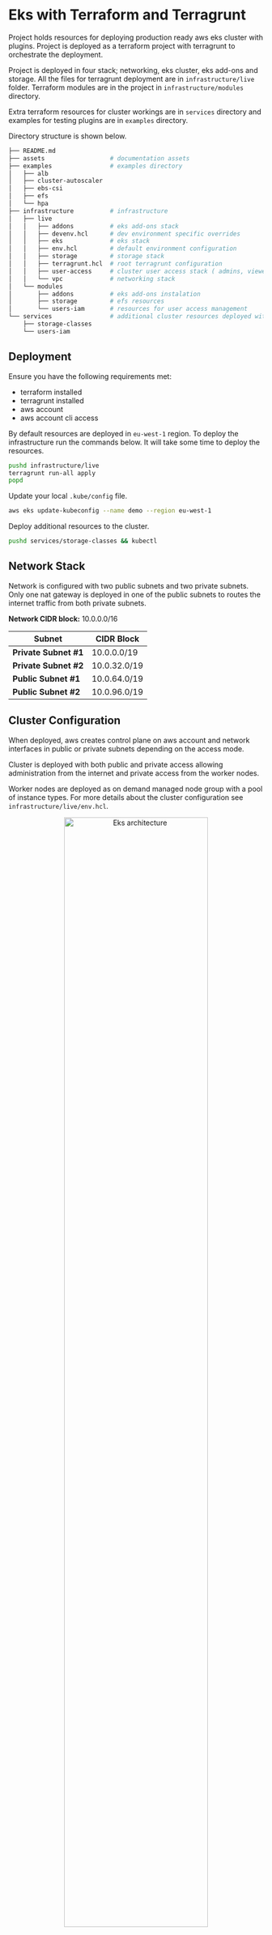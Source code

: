 # Eks with Terraform and Terragrunt

Project holds resources for deploying production ready aws eks cluster with plugins.
Project is deployed as a terraform project with terragrunt to orchestrate the deployment.

Project is deployed in four stack; networking, eks cluster, eks add-ons and storage.
All the files for terragrunt deployment are in `infrastructure/live` folder.
Terraform modules are in the project in `infrastructure/modules` directory.

Extra terraform resources for cluster workings are in `services` directory and examples for testing plugins are in `examples` directory.

Directory structure is shown below.

```bash
├── README.md
├── assets                  # documentation assets
├── examples                # examples directory
│   ├── alb
│   ├── cluster-autoscaler
│   ├── ebs-csi
│   ├── efs
│   └── hpa
├── infrastructure          # infrastructure
│   ├── live
│   │   ├── addons          # eks add-ons stack
│   │   ├── devenv.hcl      # dev environment specific overrides
│   │   ├── eks             # eks stack
│   │   ├── env.hcl         # default environment configuration
│   │   ├── storage         # storage stack
│   │   ├── terragrunt.hcl  # root terragrunt configuration
│   │   ├── user-access     # cluster user access stack ( admins, viewers )
│   │   └── vpc             # networking stack
│   └── modules
│       ├── addons          # eks add-ons instalation
│       ├── storage         # efs resources
│       └── users-iam       # resources for user access management
└── services                # additional cluster resources deployed with manifests
    ├── storage-classes
    └── users-iam
```

## Deployment

Ensure you have the following requirements met:
- terraform installed
- terragrunt installed
- aws account
- aws account cli access


By default resources are deployed in `eu-west-1` region.
To deploy the infrastructure run the commands below.
It will take some time to deploy the resources.
```bash
pushd infrastructure/live
terragrunt run-all apply
popd
```


Update your local `.kube/config` file.
```bash
aws eks update-kubeconfig --name demo --region eu-west-1
```

Deploy additional resources to the cluster.
```bash
pushd services/storage-classes && kubectl
```

## Network Stack

Network is configured with two public subnets and two private subnets.
Only one nat gateway is deployed in one of the public subnets to routes the internet traffic from both private subnets.

**Network CIDR block:** 10.0.0.0/16


| **Subnet**              | **CIDR Block**                |
|---------------------|-------------------------------|
| **Private Subnet #1**   | 10.0.0.0/19                   |
| **Private Subnet #2**   | 10.0.32.0/19                  |
| **Public Subnet #1**    | 10.0.64.0/19                  |
| **Public Subnet #2**    | 10.0.96.0/19                  |


## Cluster Configuration

When deployed, aws creates control plane on aws account and network interfaces in public or private subnets depending on the access mode.

Cluster is deployed with both public and private access allowing administration from the internet and private access from the worker nodes.

Worker nodes are deployed as on demand managed node group with a pool of instance types.
For more details about the cluster configuration see `infrastructure/live/env.hcl`.


<p align="center">
    <img title="Eks architecture" alt="Eks architecture" width="75%" src="./assets/eks-architecture.png">
</p>

## Storage Stack

## User Access Stack

## Cluster Add-ons Stack

Cluster is deployed with a set of controllers that are shown below.
Controllers are deployed with helm charts or if supported as a cluster add on managed by aws.

List of add-ons:
- pod identity
- metric server
- cluster autoscaler
- ebs csi driver
- efs csi controller
- load balancer controller

### Pod identity

Pod identity is one of the options for granting access to pods to access aws resources.
It is deployed as a `DaemonSet` to all the worker nodes.
Before using, check if it is applicable for your case in aws documentation.

Pod identity is deployed as a eks add-on with the latest version at the time of writing the project.
To update the version find out the latest version of the add-on and update the module parametar value.

Find out pod identity add-on version.
```bash
aws eks describe-addon-versions --region eu-west-1 --addon-name eks-pod-identity-agent
```

### Metric Server

Metric server is a controller that is used to determine cpu and memory utilization by nodes and pods.
It is used by pod autoscaler for scaling pods horizontally or vertically.

For more advanced scaling use cases based on latency substitute metric server for prometheus.
Also for scaling based on the event queue see LINK.

Metric server is installed with helm and the latest version at the time of writing.
To upgrade the version of metric server use the command below to find out the new version and update the corresponding module parametar.

```bash
helm repo add metric-server https://kubernetes-sigs.github.io/metrics-server/
helm repo update
helm search repo metric-server metric-server
```

To see default chart values use the command below.
```bash
helm show-values metric-server/metric-server --version VERSION
```

TODO:
- Check for what is the metric server requirement
- check more useful metrics
- check how to scale on queue events


### Cluster Autoscaler

Controller used for scaling in/out managed worker nodes based on the cluster load.
To use cluster autoscaler metric server needs to be installed.

It uses aws autoscaling groups for scaling the worker nodes.
When managed worker nodes are created you define minimum, maximum and desired size of the worker node group.

Examples on cluster autoscaler can be found [here](./examples/cluster-autoscaler).

Cluster autoscaler is installed with helm and the latest version at the time of writing.
To upgrade the version use the command below to find out the new version and update the corresponding module parametar.

```bash
helm repo add autoscaler https://kubernetes.github.io/autoscaler
helm repo update
helm search repo autoscaler cluster-autoscaler
```

To see default chart values use the command below.
```bash
helm show-values autoscaler/cluster-autoscaler --version VERSION
```
Todo:
- check if the metric server is the requirement


### Ebs Csi Driver

Controller responsible for providing the interface to aws ebs volumes.
After controller is installed you are able to provision persistent volumes backed by ebs drives directly or dynamically with persistent volume claims.

Ebs backed persistent volumes support only `ReadWriteOnce` mode and are tied to one availability zone.

Examples on ebs csi driver can be found [here](./examples/ebs-csi/).
Files in `services/storage-classes` hold custom storage classes for the cluster.

Ebs csi driver is deployed as a eks add-on with the latest version at the time of writing the project.
To update the version find out the latest version of the add-on and update the module parametar value.
```bash
aws eks describe-addon-versions --region eu-west-1 --addon-name aws-ebs-csi-driver
```

### Efs Csi Controller

Controller responsible for mounting highly available efs volumes to the pods.
Like with ebs controller you are able to provision persistent volume objects directly or with persistent volume claims.

Controller will not allocate new efs drives, it will only mount existing drives and make it available to the pod.
Persistent volumes backed by efs support `ReadWriteMany` option.

Examples on using efs csi controller can be found [here](./examples/efs/)

Efs csi controller is installed with helm and the latest version at the time of writing.
To upgrade the version use the command below to find out the new version and update the corresponding module parametar.

```bash
helm repo add efs-csi https://kubernetes-sigs.github.io/aws-efs-csi-driver/
helm repo update
helm search repo efs-csi aws-efs-csi-driver
```

To see default chart values use the command below.
```bash
helm show-values efs-csi/aws-efs-csi-driver --version VERSION
```

### Load Balancer Controller

Controller responsible for managing cloud resources for ingress and service objects.

When service of type `LoadBalancer` is created, controller will provision network load balancer.
For every service of type `LoadBalancer` one network load balancer is provisioned.

When ingress object is defined, controller will provision application load balancer.
To keep number of application load balancers down, define ingress groups.
Every ingress group maps to one application load balancer.

Examples on load balancer controller can be found [here](./examples/alb/)

Annotations used with network load balancer can be found [here](https://kubernetes-sigs.github.io/aws-load-balancer-controller/v2.7/guide/service/annotations/).

Annotations used with ingress can be found [here](https://kubernetes-sigs.github.io/aws-load-balancer-controller/v2.7/guide/ingress/annotations/).


Load balancer controller is installed with helm and the latest version at the time of writing.
To upgrade the version use the command below to find out the new version and update the corresponding module parametar.

```bash
helm repo add eks-charts https://aws.github.io/eks-charts
helm repo update
helm search repo eks-charts aws-load-balancer-controller
```

To see default chart values use the command below.
```bash
helm show-values eks-charts/aws-load-balancer-controller --version VERSION
```

## User Access

TODO: Add image

After cluster is installed and configured, additional resources are added for admin and viewer user access.

Two user groups are added `admins` and `viewers`.
Admins have permission to assume admin eks role.
Admin eks role has admin access to eks cluster and is linked to admin group in kubernetes cluster using EKS API.
Viewers have analogous resources but with limited permissions.

Kubernetes resources are in `services/users-iam`.
They are deployed automatically with ArgoCD ( TODO ).




## Examples

Deploy examples one by one or all at once.
Every example has a `README.md` file with instructions.
```bash
kubectl apply -f examples/
```

## Add-ons


### How to grant admin/viewer permissions

1. Create the user and create cli credentials
2. Assign the user to the `admin` group for the eks cluster
3. Send corresponding role arn to the user
4. User updates its local kube config file with the assumed role

### How to assume the role

Validate if the user can assume the target role with following command.
```bash
aws sts assume-role --role-arn ROLE-ARN --role-session-name some-name --profile BASE-PROFILE
```

After validating, create profile manually in `.aws/config` like below.
You will assume temporary credentials from the role using base profile to retrieve them.
```text
[profile test-eks-user-viewer]
role_arn = ROLE-ARN
source_profile = BASE-PROFILE
```

### How to update local kube config file

Use the following command.
```bash
aws eks update-kubeconfig --name CLUSTER-NAME --region REGION --profile PROFILE
```

## Horizontal Pod Autoscaler

Prepare shells for monitoring.

```bash
# shell 1: watch number of pods
kubectl get deployment -n hpa-example --watch

# shell 2; watch horizontal pod autoscaler metrics
kubectl get hpa -n hpa-example --watch
```

To trigger the auto scaling event execute the following command.

```bash
kubectl run -i --tty load-generator --rm --image=busybox:1.28 --restart=Never -- /bin/sh -c "while sleep 0.01; do wget -q -O- http://myapp.hpa-example.svc.cluster.local; done"
```

After the load reduces pods will scale down in 5-10 minutes.

## Cleanup
```bash
# cleanup examples
kubectl delete --recursive -f examples/

# cleanup aws resources
pushd ./infrastructure/live
terragrunt run-all destroy
popd
```
